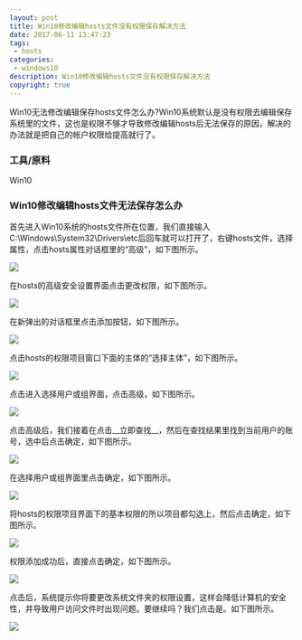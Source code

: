 ```yaml
---
layout: post
title: Win10修改编辑hosts文件没有权限保存解决方法
date: 2017-06-11 13:47:23
tags:
 - hosts
categories:
 - windows10
description: Win10修改编辑hosts文件没有权限保存解决方法
copyright: true
---
```

Win10无法修改编辑保存hosts文件怎么办?Win10系统默认是没有权限去编辑保存系统里的文件，这也是权限不够才导致修改编辑hosts后无法保存的原因，解决的办法就是把自己的帐户权限给提高就行了。

### 工具/原料
Win10

### Win10修改编辑hosts文件无法保存怎么办

首先进入Win10系统的hosts文件所在位置，我们直接输入C:\Windows\System32\Drivers\etc后回车就可以打开了，右键hosts文件，选择属性，点击hosts属性对话框里的“高级”，如下图所示。

![](/uploads/2017-06-11/1.png)

在hosts的高级安全设置界面点击更改权限，如下图所示。

![](/uploads/2017-06-11/2.png)

在新弹出的对话框里点击添加按钮，如下图所示。

![](/uploads/2017-06-11/3.png)

点击hosts的权限项目窗口下面的主体的“选择主体”，如下图所示。

![](/uploads/2017-06-11/4.png)

点击进入选择用户或组界面，点击高级，如下图所示。

![](/uploads/2017-06-11/5.png)

点击高级后，我们接着在点击__立即查找__，然后在查找结果里找到当前用户的账号，选中后点击确定，如下图所示。

![](/uploads/2017-06-11/6.png)

在选择用户或组界面里点击确定，如下图所示。

![](/uploads/2017-06-11/7.png)

将hosts的权限项目界面下的基本权限的所以项目都勾选上，然后点击确定，如下图所示。

![](/uploads/2017-06-11/8.png)

权限添加成功后，直接点击确定，如下图所示。

![](/uploads/2017-06-11/9.png)

点击后，系统提示你将要更改系统文件夹的权限设置，这样会降低计算机的安全性，并导致用户访问文件时出现问题。要继续吗？我们点击是。如下图所示。

![](/uploads/2017-06-11/10.png)
